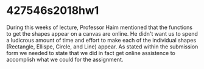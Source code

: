 # 427546s2018hw1

During this weeks of lecture, Professor Haim mentioned that the functions to get the shapes appear on a canvas are online. He didn't want us to spend a ludicrous amount of time and effort to make each of the individual shapes (Rectangle, Ellispe, Circle, and Line) appear. As stated within the submission form we needed to state that we did in fact get online assistence to accomplish what we could for the assignment.
